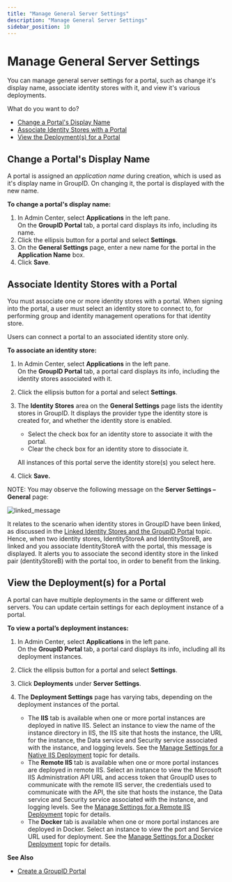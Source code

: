 ```yaml
---
title: "Manage General Server Settings"
description: "Manage General Server Settings"
sidebar_position: 10
---
```


# Manage General Server Settings

You can manage general server settings for a portal, such as change it's display name, associate
identity stores with it, and view it's various deployments.

What do you want to do?

- [Change a Portal's Display Name](#change-a-portals-display-name)
- [Associate Identity Stores with a Portal](#associate-identity-stores-with-a-portal)
- [View the Deployment(s) for a Portal](#view-the-deployments-for-a-portal)

## Change a Portal's Display Name

A portal is assigned an _application name_ during creation, which is used as it's display name in
GroupID. On changing it, the portal is displayed with the new name.

**To change a portal's display name:**

1. In Admin Center, select **Applications** in the left pane.  
   On the **GroupID Portal** tab, a portal card displays its info, including its name.
2. Click the ellipsis button for a portal and select **Settings**.
3. On the **General Settings** page, enter a new name for the portal in the **Application Name**
   box.
4. Click **Save**.

## Associate Identity Stores with a Portal

You must associate one or more identity stores with a portal. When signing into the portal, a user
must select an identity store to connect to, for performing group and identity management operations
for that identity store.

Users can connect a portal to an associated identity store only.

**To associate an identity store:**

1. In Admin Center, select **Applications** in the left pane.  
   On the **GroupID Portal** tab, a portal card displays its info, including the identity stores
   associated with it.
2. Click the ellipsis button for a portal and select **Settings**.
3. The **Identity Stores** area on the **General Settings** page lists the identity stores in
   GroupID. It displays the provider type the identity store is created for, and whether the
   identity store is enabled.

    - Select the check box for an identity store to associate it with the portal.
    - Clear the check box for an identity store to dissociate it.

    All instances of this portal serve the identity store(s) you select here.

4. Click **Save.**

NOTE: You may observe the following message on the **Server Settings – General** page:

![linked_message](/img/product_docs/directorymanager/11.0/admincenter/portal/linked_message.webp)

It relates to the scenario when identity stores in GroupID have been linked, as discussed in the
[Linked Identity Stores and the GroupID Portal](/docs/directorymanager/11.0/admincenter/identitystore/link/overview.md#linked-identity-stores-and-the-groupid-portal)
topic. Hence, when two identity stores, IdentityStoreA and IdentityStoreB, are linked and you
associate IdentityStoreA with the portal, this message is displayed. It alerts you to associate the
second identity store in the linked pair (dentityStoreB) with the portal too, in order to benefit
from the linking.

## View the Deployment(s) for a Portal

A portal can have multiple deployments in the same or different web servers. You can update certain
settings for each deployment instance of a portal.

**To view a portal’s deployment instances:**

1. In Admin Center, select **Applications** in the left pane.  
   On the **GroupID Portal** tab, a portal card displays its info, including all its deployment
   instances.
2. Click the ellipsis button for a portal and select **Settings**.
3. Click **Deployments** under **Server Settings**.
4. The **Deployment Settings** page has varying tabs, depending on the deployment instances of the
   portal.

    - The **IIS** tab is available when one or more portal instances are deployed in native IIS.
      Select an instance to view the name of the instance directory in IIS, the IIS site that hosts
      the instance, the URL for the instance, the Data service and Security service associated with
      the instance, and logging levels. See the
      [Manage Settings for a Native IIS Deployment](/docs/directorymanager/11.0/admincenter/applications/portal/server/nativeiis.md)
      topic for details.
    - The **Remote IIS** tab is available when one or more portal instances are deployed in remote
      IIS. Select an instance to view the Microsoft IIS Administration API URL and access token that
      GroupID uses to communicate with the remote IIS server, the credentials used to communicate
      with the API, the site that hosts the instance, the Data service and Security service
      associated with the instance, and logging levels. See the
      [Manage Settings for a Remote IIS Deployment](/docs/directorymanager/11.0/admincenter/applications/portal/server/remoteiis.md)
      topic for details.
    - The **Docker** tab is available when one or more portal instances are deployed in Docker.
      Select an instance to view the port and Service URL used for deployment. See the
      [Manage Settings for a Docker Deployment](/docs/directorymanager/11.0/admincenter/applications/portal/server/docker.md)
      topic for details.

**See Also**

- [Create a GroupID Portal](/docs/directorymanager/11.0/admincenter/applications/portal/create.md)
